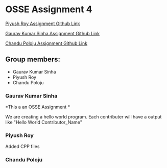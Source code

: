 # OSSE Assignment 4
[Piyush Roy Assignment Github Link](https://github.com/piyushroybits/assignment4)

[Gaurav Kumar Sinha Assignment Github Link](https://github.com/gauravsinha200/assignment4)

[Chandu Poloju Assignment Github Link](https://github.com/chandupolojubits/assignment4)

## Group members:
* Gaurav Kumar Sinha
* Piyush Roy
* Chandu Poloju

### Gaurav Kumar Sinha
*This a an OSSE Assignment *

We are creating a hello world program.
Each contributer will have a output like  "Hello World Contributor_Name"

### Piyush Roy
Added CPP files

### Chandu Poloju

